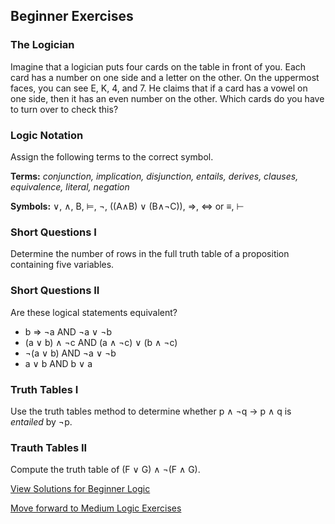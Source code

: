 ## Beginner Exercises

### The Logician

Imagine that a logician puts four cards on the table in front of you. Each card has a number on one side and a letter on the other. On the uppermost faces, you can see E, K, 4, and 7. He claims that if a card has a vowel on one side, then it has an even number on the other. Which cards do you have to turn over to check this? 


### Logic Notation
Assign the following terms to the correct symbol.

**Terms:** *conjunction, implication, disjunction, entails, derives, clauses, equivalence, literal, negation*

**Symbols:** ∨, ∧, B, ⊨, ¬, ((A∧B) ∨ (B∧¬C)), ⇒, ⇔ or ≡, ⊢


### Short Questions I

Determine the number of rows in the full truth table of a proposition containing five variables.

### Short Questions II

Are these logical statements equivalent?
- b ⇒ ¬a AND ¬a ∨ ¬b
- (a ∨ b) ∧ ¬c AND (a ∧ ¬c) ∨ (b ∧ ¬c)
- ¬(a ∨ b) AND ¬a ∨ ¬b
- a ∨ b AND b ∨ a

### Truth Tables I

Use the truth tables method to determine whether p ∧ ¬q → p ∧ q is *entailed* by ¬p.

### Trauth Tables II

Compute the truth table of (F ∨ G) ∧ ¬(F ∧ G).

[View Solutions for Beginner Logic](https://github.com/UMdecisionsupport/DecisionSupport2023/blob/main/Logic/Solutions/Beginner_Solutions.md)

[Move forward to Medium Logic Exercises](https://github.com/UMdecisionsupport/DecisionSupport2023/blob/main/Logic/Medium.md)
